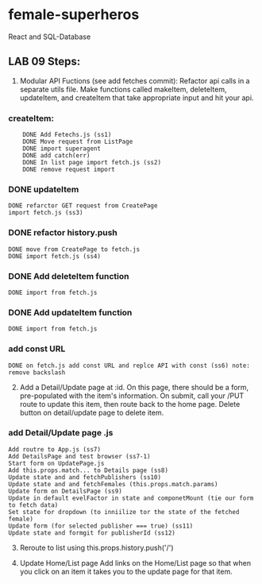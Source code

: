 # female-superheros
React and SQL-Database

## LAB 09 Steps:

1) Modular API Fuctions (see add fetches commit): 
    Refactor api calls in a separate utils file. Make functions called makeItem, deleteItem, updateItem, and createItem that take appropriate input and hit your api.
### createItem:
        DONE Add Fetechs.js (ss1)
        DONE Move request from ListPage
        DONE import superagent
        DONE add catch(err)
        DONE In list page import fetch.js (ss2)
        DONE remove request import
###  DONE updateItem
    DONE refarctor GET request from CreatePage
    import fetch.js (ss3)
###  DONE refactor history.push 
    DONE move from CreatePage to fetch.js
    DONE import fetch.js (ss4)
###  DONE Add deleteItem function
    DONE import from fetch.js 
### DONE Add updateItem function
    DONE import from fetch.js 
###  add const URL 
    DONE on fetch.js add const URL and replce API with const (ss6) note: remove backslash

2) Add a Detail/Update page at <items>:id.
    On this page, there should be a form, pre-populated with the item's information.
    On submit, call your /PUT route to update this item, then route back to the home page.
    Delete button on detail/update page to delete item.
###  add Detail/Update page .js
    Add routre to App.js (ss7)
    Add DetailsPage and test browser (ss7-1)
    Start form on UpdatePage.js
    Add this.props.match... to Details page (ss8)
    Update state and and fetchPublishers (ss10)
    Update state and and fetchFemales (this.props.match.params)
    Update form on DetailsPage (ss9)
    Update in default evelFactor in state and componetMount (tie our form to fetch data)
    Set state for dropdown (to inniilize tor the state of the fetched female)
    Update form (for selected publisher === true) (ss11)
    Update state and formgit for publisherId (ss12)
3) Reroute to list using this.props.history.push('/')

4) Update Home/List page
    Add links on the Home/List page so that when you click on an item it takes you to the update page for that item.


